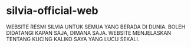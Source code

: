 # silvia-official-web
WEBSITE RESMI SILVIA UNTUK SEMUA YANG BERADA DI DUNIA. BOLEH DIDATANGI KAPAN SAJA, DIMANA SAJA. WEBSITE MENJELASKAN TENTANG KUCING KALIKO SAYA YANG LUCU SEKALI.
